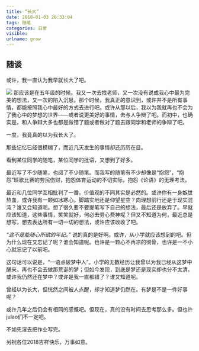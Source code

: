 ```yaml
---
title: “长大”
date: 2018-01-03 20:33:04
tags: 随笔
categories: 日常
visible:
urlname: grow
---
```


## 随谈

或许，我一直认为我早就长大了吧。
<!-- more -->

![](time.jpg)
那应该是在五年级的时候。我又一次去找老师，又一次没有说成我心中最为完美的想法，又一次的陷入沉思。那个时候，我真正的意识到，或许并不是所有事情，都能按照我心中最好的方式去进行吧。或许从那以后，我以为我就再也不会为了我心中的梦想的世界——或者说更美好的事情，去与人争辩了吧。而初中，也确实是，和人争辩大多也都是做错了题或者做对了题去跟同学和老师的争辩了吧。

一度，我竟真的以为我长大了。

那些记忆已经很模糊了，而近几天发生的事情却还历历在目。

看到某位同学的随笔，某位同学的批语，又想到了好多。

最近写了不少随笔，也阅了不少随笔。而我写的随笔有不少却像是“抱怨”，“抱怨”班歌比赛的劳民伤财，抱怨体育运动的不切实际，抱怨《论语》的无理考法。

最近和几位同学互相批判了一番。价值观的不同其实是必然的。或许你有一身嫉世热血，或许我有一颗如冰寒心。脚踏实地还是仰望星空？向理想前行还是于现实混沌？谁又会知道呢。想了很久要不要提笔写下自己的想法，最后还是放弃了。早就应该知道，这些事情，笑笑就好，何必去劳心费神呢？但又不知道为何，最近总是想写，想去表达所有一切一切的想法，或许应该收收了吧。

*“这不是能随心所欲的年纪。”*
说的真的是好啊。或许，从小学就应该想到的吧。但为什么现在又忘记了呢？谁会知道呢。也许是一颗心不再凉的彻骨，也许是一不小心就忘记了以前吧。

这句话可以说是，“一语点破梦中人”。小学的无数经历让我曾以为我已经从这梦中醒来，再也不会去做那荒诞的梦；但如今发现，到底是梦还是现实却也分不太清。或许我仍然还在梦中？或许是我一直都错了？谁又知道呢。

曾经以为长大，但恍然之间被人点醒，却才知道梦仍然在。有梦是不是一件好事呢？

或许几年之后仍会有相同的感慨吧。但现在，真的没有时间去思考那么多。但也许julao们不一定吧。

不如先滚去把作业写完。


另祝各位2018吉祥快乐，万事如意。
